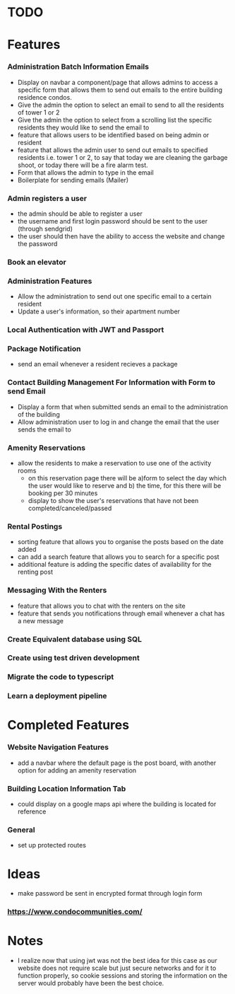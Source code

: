 # TODO 


# Features

### Administration Batch Information Emails
- Display on navbar a component/page that allows admins to access a specific form that allows them to send out emails to the entire building residence condos.
- Give the admin the option to select an email to send to all the residents of tower 1 or 2
- Give the admin the option to select from a scrolling list the specific residents they would like to send the email to
- feature that allows users to be identified based on being admin or resident
- feature that allows the admin user to send out emails to specified residents i.e. tower 1 or 2, to say that   today we are cleaning the garbage shoot, or today there will be a fire alarm test.
- Form that allows the admin to type in the email
- Boilerplate for sending emails (Mailer)

### Admin registers a user
- the admin should be able to register a user
- the username and first login password should be sent to the user (through sendgrid)
- the user should then have the ability to access the website and change the password

### Book an elevator

### Administration Features
- Allow the administration to send out one specific email to a certain resident
- Update a user's information, so their apartment number

### Local Authentication with JWT and Passport 

### Package Notification
- send an email whenever a resident recieves a package

### Contact Building Management For Information with Form to send Email
- Display a form that when submitted sends an email to the administration of the building
- Allow administration user to log in and change the email that the user sends the email to

### Amenity Reservations
- allow the residents to make a reservation to use one of the activity rooms
    - on this reservation page there will be a)form to select the day which the user would like to reserve and b) the time, for this there will be booking per 30 minutes
    - display to show the user's reservations that have not been completed/canceled/passed

### Rental Postings
- sorting feature that allows you to organise the posts based on the date added
- can add a search feature that allows you to search for a specific post
- additional feature is adding the specific dates of availability for the renting post

### Messaging With the Renters
- feature that allows you to chat with the renters on the site
- feature that sends you notifications through email whenever a chat has a new message

### Create Equivalent database using SQL

### Create using test driven development

### Migrate the code to typescript

### Learn a deployment pipeline


# Completed Features

### Website Navigation Features
- add a navbar where the default page is the post board, with another option for adding an amenity reservation

### Building Location Information Tab
- could display on a google maps api where the building is located for reference

### General
- set up protected routes




# Ideas
- make password be sent in encrypted format through login form
### https://www.condocommunities.com/

# Notes
- I realize now that using jwt was not the best idea for this case as our website does not require scale but just secure networks and for it to function properly, so cookie sessions and storing the information on the server would probably have been the best choice.
